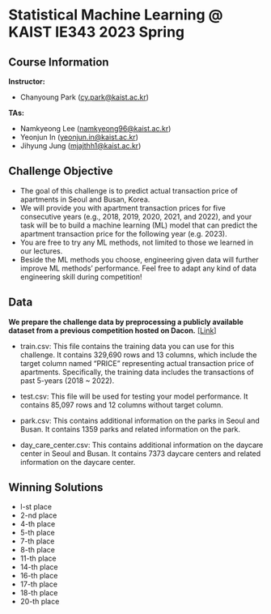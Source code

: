 # Statistical Machine Learning @ KAIST IE343 2023 Spring

## Course Information
**Instructor:** 
- Chanyoung Park (cy.park@kaist.ac.kr)
  
**TAs:** 
- Namkyeong Lee (namkyeong96@kaist.ac.kr)
- Yeonjun In (yeonjun.in@kaist.ac.kr)
- Jihyung Jung (mjajthh1@kaist.ac.kr)

## Challenge Objective

- The goal of this challenge is to predict actual transaction price of apartments in Seoul and Busan, Korea.
- We will provide you with apartment transaction prices for five consecutive years (e.g., 2018, 2019, 2020, 2021, and 2022), and your task will be to build a machine learning (ML) model that can predict the apartment transaction price for the following year (e.g. 2023).
- You are free to try any ML methods, not limited to those we learned in our lectures.
- Beside the ML methods you choose, engineering given data will further improve ML methods’ performance. Feel free to adapt any kind of data engineering skill during competition!

## Data

**We prepare the challenge data by preprocessing a publicly available dataset from a previous competition hosted on Dacon.** [[Link]](https://dacon.io/competitions/official/21265/overview/description)

- train.csv: This file contains the training data you can use for this challenge. It contains 329,690
rows and 13 columns, which include the target column named “PRICE” representing actual
transaction price of apartments. Specifically, the training data includes the transactions of past
5-years (2018 ~ 2022).

- test.csv: This file will be used for testing your model performance. It contains 85,097 rows
and 12 columns without target column.

- park.csv: This contains additional information on the parks in Seoul and Busan. It contains
1359 parks and related information on the park.

- day_care_center.csv: This contains additional information on the daycare center in Seoul and
Busan. It contains 7373 daycare centers and related information on the daycare center.

## Winning Solutions
- l-st place
- 2-nd place
- 4-th place
- 5-th place
- 7-th place
- 8-th place
- 11-th place
- 14-th place
- 16-th place
- 17-th place
- 18-th place
- 20-th place
